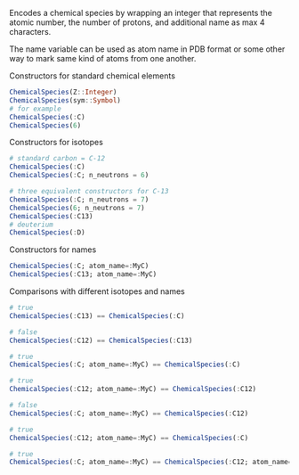 Encodes a chemical species by wrapping an integer that represents the atomic  number, the number of protons, and additional name as max 4 characters.

The name variable can be used as atom name in PDB format or some other way to mark same kind of atoms from one another.

Constructors for standard chemical elements

```julia
ChemicalSpecies(Z::Integer)
ChemicalSpecies(sym::Symbol) 
# for example 
ChemicalSpecies(:C)
ChemicalSpecies(6)
```

Constructors for isotopes 

```julia
# standard carbon = C-12
ChemicalSpecies(:C)
ChemicalSpecies(:C; n_neutrons = 6)

# three equivalent constructors for C-13
ChemicalSpecies(:C; n_neutrons = 7)
ChemicalSpecies(6; n_neutrons = 7)
ChemicalSpecies(:C13)
# deuterium
ChemicalSpecies(:D)
```

Constructors for names

```julia
ChemicalSpecies(:C; atom_name=:MyC)
ChemicalSpecies(:C13; atom_name=:MyC)
```

Comparisons with different isotopes and names

```julia
# true
ChemicalSpecies(:C13) == ChemicalSpecies(:C)

# false
ChemicalSpecies(:C12) == ChemicalSpecies(:C13)

# true
ChemicalSpecies(:C; atom_name=:MyC) == ChemicalSpecies(:C)

# true
ChemicalSpecies(:C12; atom_name=:MyC) == ChemicalSpecies(:C12)

# false
ChemicalSpecies(:C; atom_name=:MyC) == ChemicalSpecies(:C12)

# true
ChemicalSpecies(:C12; atom_name=:MyC) == ChemicalSpecies(:C)

# true
ChemicalSpecies(:C; atom_name=:MyC) == ChemicalSpecies(:C12; atom_name=:MyC)
```
